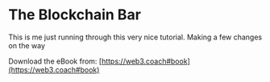 # The Blockchain Bar

This is me just running through this very nice tutorial.  Making a few changes
on the way

Download the eBook from: [https://web3.coach#book](https://web3.coach#book)
